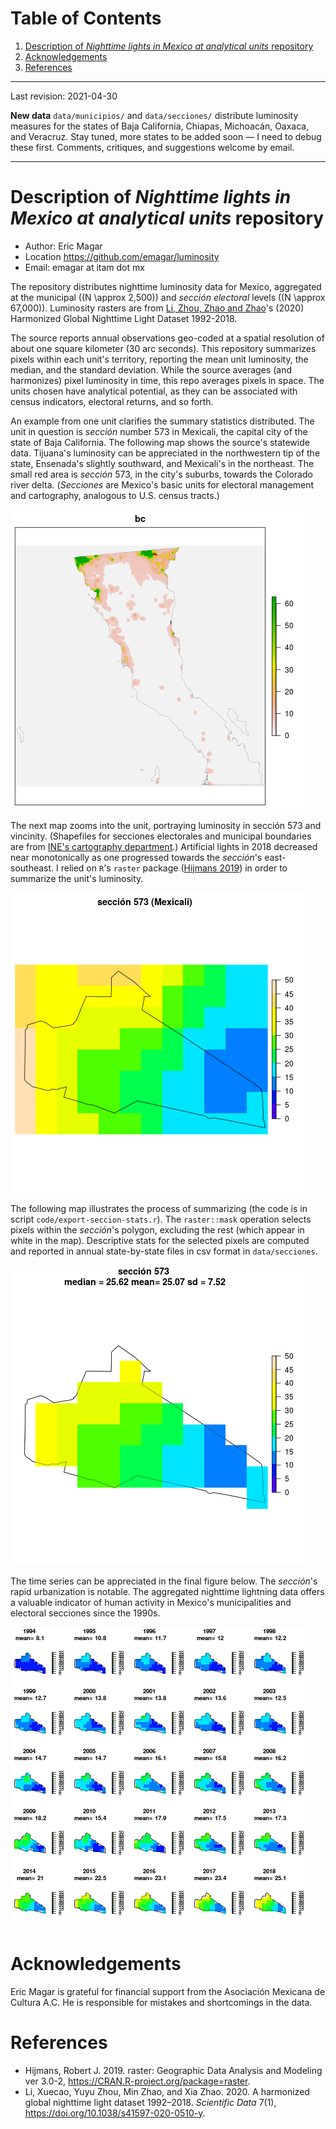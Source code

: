 
# Table of Contents

1.  [Description of *Nighttime lights in Mexico at analytical units* repository](#org921074f)
2.  [Acknowledgements](#orgc11dac6)
3.  [References](#org4362596)

---

Last revision: 2021-04-30

**New data** `data/municipios/` and `data/secciones/` distribute luminosity measures for the states of Baja California, Chiapas, Michoacán, Oaxaca, and Veracruz. Stay tuned, more states to be added soon &#x2014; I need to debug these first. Comments, critiques, and suggestions welcome by email.  

---


<a id="org921074f"></a>

# Description of *Nighttime lights in Mexico at analytical units* repository

-   Author: Eric Magar
-   Location <https://github.com/emagar/luminosity>
-   Email: emagar at itam dot mx

The repository distributes nighttime luminosity data for Mexico, aggregated at the municipal (\(N \approx 2,500\)) and *sección electoral* levels (\(N \approx 67,000\)). Luminosity rasters are from [Li, Zhou, Zhao and Zhao](https://www.nature.com/articles/s41597-020-0510-y)'s (2020) Harmonized Global Nighttime Light Dataset 1992-2018. 

The source reports annual observations geo-coded at a spatial resolution of about one square kilometer (30 arc seconds). This repository summarizes pixels within each unit's territory, reporting the mean unit luminosity, the median, and the standard deviation. While the source averages (and harmonizes) pixel luminosity in time, this repo averages pixels in space. The units chosen have analytical potential, as they can be associated with census indicators, electoral returns, and so forth.

An example from one unit clarifies the summary statistics distributed. The unit in question is *sección* number 573 in Mexicali, the capital city of the state of Baja California. The following map shows the source's statewide data. Tijuana's luminosity can be appreciated in the northwestern tip of the state, Ensenada's slightly southward, and Mexicali's in the northeast. The small red area is *sección* 573, in the city's suburbs, towards the Colorado river delta. (*Secciones* are Mexico's basic units for electoral management and cartography, analogous to U.S. census tracts.) 

![img](./pics/bc.png "Baja California's statewide nighttime lights for 2018")

The next map zooms into the unit, portraying luminosity in sección 573 and vincinity. (Shapefiles for secciones electorales and municipal boundaries are from [INE's cartography department](https://cartografia.ife.org.mx/sige7/?cartografia=mapas).) Artificial lights in 2018 decreased near monotonically as one progressed towards the *sección*'s east-southeast. I relied on `R`'s `raster` package ([Hijmans 2019](https://cran.r-project.org/web/packages/raster/index.html)) in order to summarize the unit's luminosity.

![img](./pics/bc-100-crop.png "Luminosity around the chosen sección")

The following map illustrates the process of summarizing (the code is in script `code/export-seccion-stats.r`). The `raster::mask` operation selects pixels within the *sección*'s polygon, excluding the rest (which appear in white in the map). Descriptive stats for the selected pixels are computed and reported in annual state-by-state files in csv format in `data/secciones`. 

![img](./pics/bc-100-mask.png "Nighttime lights inside sección 573")

The time series can be appreciated in the final figure below. The *sección*'s rapid urbanization is notable. The aggregated nighttime lightning data offers a valuable indicator of human activity in Mexico's municipalities and electoral secciones since the 1990s. 

![img](./pics/bc-100-mask-1994-2018.png)


<a id="orgc11dac6"></a>

# Acknowledgements

Eric Magar is grateful for financial support from the Asociación Mexicana de Cultura A.C. He is responsible for mistakes and shortcomings in the data. 


<a id="org4362596"></a>

# References

-   Hijmans, Robert J. 2019. raster: Geographic Data Analysis and Modeling ver 3.0-2,  <https://CRAN.R-project.org/package=raster>.
-   Li, Xuecao, Yuyu Zhou, Min Zhao, and Xia Zhao. 2020. A harmonized global nighttime light dataset 1992–2018. *Scientific Data* 7(1), <https://doi.org/10.1038/s41597-020-0510-y>.


